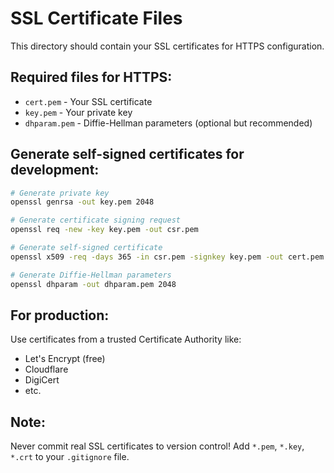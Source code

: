 # SSL Certificate Files

This directory should contain your SSL certificates for HTTPS configuration.

## Required files for HTTPS:

- `cert.pem` - Your SSL certificate
- `key.pem` - Your private key
- `dhparam.pem` - Diffie-Hellman parameters (optional but recommended)

## Generate self-signed certificates for development:

```bash
# Generate private key
openssl genrsa -out key.pem 2048

# Generate certificate signing request
openssl req -new -key key.pem -out csr.pem

# Generate self-signed certificate
openssl x509 -req -days 365 -in csr.pem -signkey key.pem -out cert.pem

# Generate Diffie-Hellman parameters
openssl dhparam -out dhparam.pem 2048
```

## For production:

Use certificates from a trusted Certificate Authority like:
- Let's Encrypt (free)
- Cloudflare
- DigiCert
- etc.

## Note:

Never commit real SSL certificates to version control!
Add `*.pem`, `*.key`, `*.crt` to your `.gitignore` file.
